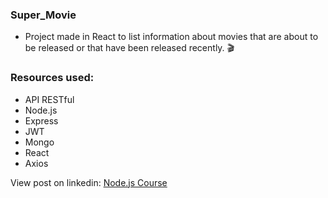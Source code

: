 ### Super_Movie
* Project made in React to list information about movies that are about to be released or that have been released recently. 🎬

### Resources used:
* API RESTful 
* Node.js 
* Express 
* JWT  
* Mongo
* React
* Axios

View post on linkedin: <a href = "https://www.linkedin.com/feed/update/urn:li:activity:6895733840623546368/">Node.js Course</a>
